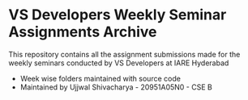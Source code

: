 # VS Developers Weekly Seminar Assignments Archive

This repository contains all the assignment submissions made for the weekly seminars conducted by VS Developers at IARE Hyderabad

- Week wise folders maintained with source code
- Maintained by Ujjwal Shivacharya - 20951A05N0 - CSE B
